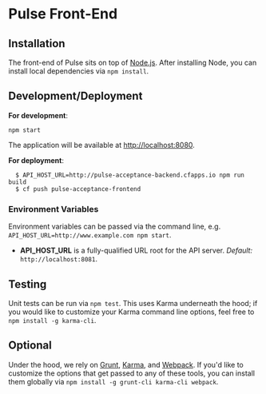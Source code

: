 # Pulse Front-End

## Installation

The front-end of Pulse sits on top of [Node.js](https://nodejs.org). After installing Node, you can install local dependencies via `npm install`.

## Development/Deployment

**For development**:
```
npm start
```
The application will be available at [http://localhost:8080](http://localhost:8080).

**For deployment**:
```
  $ API_HOST_URL=http://pulse-acceptance-backend.cfapps.io npm run build
  $ cf push pulse-acceptance-frontend
```

### Environment Variables

Environment variables can be passed via the command line, e.g. `API_HOST_URL=http://www.example.com npm start`.

* **API_HOST_URL** is a fully-qualified URL root for the API server. *Default:* `http://localhost:8081`.

## Testing

Unit tests can be run via `npm test`. This uses Karma underneath the hood; if you would like to customize your Karma command line options, feel free to `npm install -g karma-cli`.

## Optional

Under the hood, we rely on [Grunt](http://gruntjs.com/), [Karma](http://karma-runner.github.io/), and [Webpack](https://webpack.github.io/). If you'd like to customize the options that get passed to any of these tools, you can install them globally via `npm install -g grunt-cli karma-cli webpack`.
